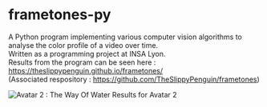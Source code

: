 # frametones-py

A Python program implementing various computer vision algorithms to analyse the color profile of a video over time.  
Written as a programming project at INSA Lyon.  
Results from the program can be seen here : https://theslippypenguin.github.io/frametones/  
(Associated respository : https://github.com/TheSlippyPenguin/frametones)  

![Avatar 2 : The Way Of Water](https://theslippypenguin.github.io/frametones/kmeans/Avatar-The-Way-Of-Water-(2022).jpg)
Results for Avatar 2  
